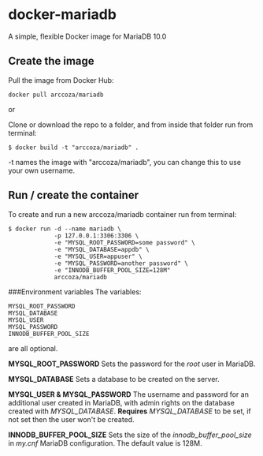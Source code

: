 # docker-mariadb
A simple, flexible Docker image for MariaDB 10.0

## Create the image
Pull the image from Docker Hub:
```
docker pull arccoza/mariadb
```

or


Clone or download the repo to a folder, and from inside that folder run from terminal:

```
$ docker build -t "arccoza/mariadb" .
```

-t names the image with "arccoza/mariadb", you can change this to use your own username.

## Run / create the container

To create and run a new arccoza/mariadb container run from terminal:

```
$ docker run -d --name mariadb \
             -p 127.0.0.1:3306:3306 \
             -e "MYSQL_ROOT_PASSWORD=some password" \
             -e "MYSQL_DATABASE=appdb" \
             -e "MYSQL_USER=appuser" \
             -e "MYSQL_PASSWORD=another password" \
             -e "INNODB_BUFFER_POOL_SIZE=128M"
             arccoza/mariadb
```

###Environment variables
The variables:
```
MYSQL_ROOT_PASSWORD
MYSQL_DATABASE
MYSQL_USER
MYSQL_PASSWORD
INNODB_BUFFER_POOL_SIZE
```
are all optional.

**MYSQL_ROOT_PASSWORD**
Sets the password for the *root* user in MariaDB.

**MYSQL_DATABASE**
Sets a database to be created on the server.

**MYSQL_USER & MYSQL_PASSWORD**
The username and password for an additional user created in MariaDB, 
with admin rights on the database created with *MYSQL_DATABASE*.
**Requires** *MYSQL_DATABASE* to be set, if not set then the user won't be created.

**INNODB_BUFFER_POOL_SIZE**
Sets the size of the *innodb_buffer_pool_size* in *my.cnf* MariaDB configuration. 
The default value is 128M.
